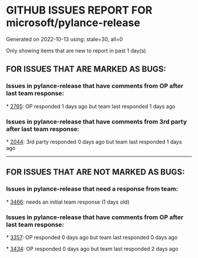 
# GITHUB ISSUES REPORT FOR microsoft/pylance-release


Generated on 2022-10-13 using: stale=30, all=0


Only showing items that are new to report in past 1 day(s)


## FOR ISSUES THAT ARE MARKED AS BUGS:


### Issues in pylance-release that have comments from OP after last team response:


\* [2765](https://github.com/microsoft/pylance-release/issues/2765 "Error: command 'pyright.createtypestub' already exists"): OP responded 1 days ago but team last responded 1 days ago

### Issues in pylance-release that have comments from 3rd party after last team response:


\* [2044](https://github.com/microsoft/pylance-release/issues/2044 "intellisense cv2 (OpenCV-Python) does not work"): 3rd party responded 0 days ago but team last responded 1 days ago

---

## FOR ISSUES THAT ARE NOT MARKED AS BUGS:


### Issues in pylance-release that need a response from team:


\* [3466](https://github.com/microsoft/pylance-release/issues/3466 "option to exclude some auto-import options"): needs an initial team response (1 days old)

### Issues in pylance-release that have comments from OP after last team response:


\* [3357](https://github.com/microsoft/pylance-release/issues/3357 "High CPU usage"): OP responded 0 days ago but team last responded 0 days ago

\* [3434](https://github.com/microsoft/pylance-release/issues/3434 "Errors in bundled stubs showing in workspace"): OP responded 0 days ago but team last responded 2 days ago
